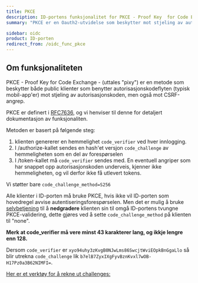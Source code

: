 ```yaml
---
title: PKCE
description: ID-portens funksjonalitet for PKCE - Proof Key  for Code Exchange
summary: "PKCE er en Oauth2-utvidelse som beskytter mot stjeling av autorisasjonkoden"

sidebar: oidc
product: ID-porten
redirect_from: /oidc_func_pkce
---
```


## Om funksjonaliteten

PKCE - Proof Key  for Code Exchange - (uttales "pixy") er en metode som beskytter både public klienter som benytter autorisasjonskodeflyten (typisk mobil-app'er) mot stjeling av autorisasjonskoden, men også mot CSRF-angrep.


PKCE er definert i [RFC7636](https://tools.ietf.org/html/rfc7636), og vi henviser til denne for detaljert dokumentasjon av funksjonaliten.

Metoden er basert på  følgende steg:

1. klienten genererer en hemmelighet `code_verifier` ved hver innlogging.  
2. I /authorize-kallet sendes en hash'et versjon `code_challenge` av hemmeligheten som en del av forespørselen
3. I /token-kallet må `code_verifier` sendes med. En eventuell angriper som har snappet opp autorisasjonskoden underveis, kjenner ikke hemmeligheten, og vil derfor ikke få utlevert tokens.

Vi støtter bare `code_challenge_method=S256`

Alle klienter i ID-porten må bruke PKCE, hvis ikke vil ID-porten som hovedregel avvise autentiseringsforespørselen.  Men det er mulig å bruke [selvbetjening]({{site.baseurl}}/docs/idporten/oidc/oidc_func_clientreg.html) til å **nedgradere** klienten sin til omgå ID-portens tvungne PKCE-validering, dette gjøres ved å sette `code_challenge_method` på klienten til "none".

**Merk at code_verifier må vere minst 43 karakterer lang, og ikkje lengre enn 128.**

Dersom `code_verifier` er `xyo94uhy3zKvgB0NJwLms86SwcjtWviEOpkBnGgaLlo` så blir utrekna `code_challenge` lik `b7elB7ZyxIXgFyvBznKvxl7wOB-H17Pz0a3B62NIMFI=`.

[Her er et verktøy for å rekne ut challenges:](https://gist.github.com/tonyxu-io/21eb57ab2a4aeb2a3ee10f77542abe64)
